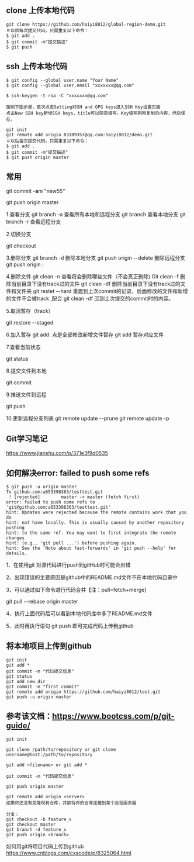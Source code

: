 ## clone 上传本地代码
```
git clone https://github.com/haiyi8012/global-region-demo.git
＃以后每次提交代码，只需重复以下命令：
$ git add .
$ git commit -m"提交描述"
$ git push
```
## ssh 上传本地代码
```
$ git config --global user.name "Your Name"
$ git config --global user.email "xxxxxxx@qq.com"

$ ssh-keygen -t rsa -C "xxxxxxx@qq.com"

按照下图步骤，依次点击Setting》SSH and GPG keys进入SSH Key设置页面
点击New SSH key新增SSH keys，title可以随意填写，Key填写刚刚复制的内容，然后保存。

git init
git remote add origin 83109357@qq.com:haiyi8012/demo.git
＃以后每次提交代码，只需重复以下命令：
$ git add .
$ git commit -m"提交描述"
$ git push origin master
```

## 常用
git commit -**a**m "new55"

git push origin master

1.查看分支
git branch -a 查看所有本地和远程分支
git branch 查看本地分支
git branch -r 查看远程分支

2.切换分支

git checkout <BranchName>

3.删除分支
git branch -d <BranchName> 删除本地分支
git push origin --delete <BranchName> 删除远程分支
git push origin : <BranchName>

4.删除文件
git clean -n 查看将会删除哪些文件（不会真正删除)
Git clean -f 删除当前目录下没有track过的文件
git clean -df 删除当前目录下没有track过的文件和文件夹
git restet --hard 重置到上次commit的记录，后面修改的文件和新增的文件不会被track ,配合 git clean -df 回到上次提交的commit时的内容。

5.取消暂存（track）

git restore --staged <FileName>

6.加入暂存
git add. 点是全部修改新增文件暂存
git add <FileName> 暂存对应文件

7.查看当前状态

git status

8.提交文件到本地

git commit

9.推送文件到远程

git push

10.更新远程分支列表
git remote update --prune
git remote update -p



## Git学习笔记
https://www.jianshu.com/p/371e3f9d0535

## 如何解决error: failed to push some refs
```
$ git push -u origin master
To github.com:a653398363/testtest.git
 ! [rejected]        master -> master (fetch first)
error: failed to push some refs to 'git@github.com:a653398363/testtest.git'
hint: Updates were rejected because the remote contains work that you do
hint: not have locally. This is usually caused by another repository pushing
hint: to the same ref. You may want to first integrate the remote changes
hint: (e.g., 'git pull ...') before pushing again.
hint: See the 'Note about fast-forwards' in 'git push --help' for details.
```
1、在使用git 对源代码进行push到gitHub时可能会出错

2、出现错误的主要原因是github中的README.md文件不在本地代码目录中

3、可以通过如下命令进行代码合并【注：pull=fetch+merge]

git pull --rebase origin master

4、执行上面代码后可以看到本地代码库中多了README.md文件

5、此时再执行语句 git push 即可完成代码上传到github



## 将本地项目上传到github
```
git init
git add *
git commit -m "代码提交信息"
git status
git add new_dir
git commit -m "first commit"
git remote add origin https://github.com/haiyi8012/test.git
git push -u origin master

```

## 参考该文档：https://www.bootcss.com/p/git-guide/
```
git init

git clone /path/to/repository or git clone username@host:/path/to/repository

git add <filename> or git add *

git commit -m "代码提交信息"

git push origin master

git remote add origin <server>
如果你还没有克隆现有仓库，并欲将你的仓库连接到某个远程服务器

分支：
git checkout -b feature_x
git checkout master
git branch -d feature_x
git push origin <branch>
```

如何用git将项目代码上传到github
https://www.cnblogs.com/cxscode/p/8325064.html


